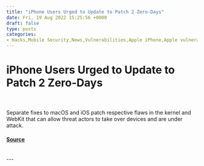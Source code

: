```yaml
---
title: "iPhone Users Urged to Update to Patch 2 Zero-Days"
date: Fri, 19 Aug 2022 15:25:56 +0000
draft: false
type: posts
categories: 
- Hacks,Mobile Security,News,Vulnerabilities,Apple iPhone,Apple vulnerabilities
---
```

# iPhone Users Urged to Update to Patch 2 Zero-Days

<br/>

<br/>
Separate fixes to macOS and iOS patch respective flaws in the kernel and WebKit that can allow threat actors to take over devices and are under attack.

#### [Source](https://threatpost.com/iphone-users-urged-to-update-to-patch-2-zero-days-under-attack/180448/)

<br/>
---
